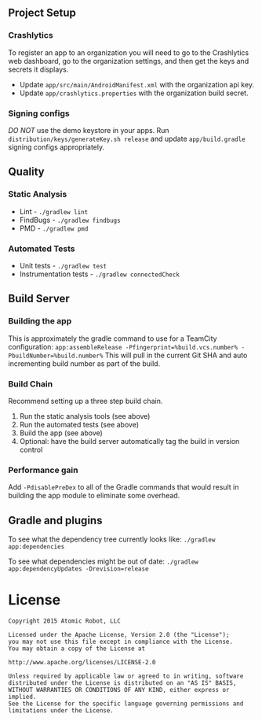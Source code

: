 ## Project Setup

### Crashlytics
To register an app to an organization you will need to go to the Crashlytics web dashboard, go to
the organization settings, and then get the keys and secrets it displays.
- Update `app/src/main/AndroidManifest.xml` with the organization api key.
- Update `app/crashlytics.properties` with the organization build secret.

### Signing configs
*DO NOT* use the demo keystore in your apps.  Run `distribution/keys/generateKey.sh release` and update
`app/build.gradle` signing configs appropriately.

## Quality

### Static Analysis
- Lint - `./gradlew lint`
- FindBugs - `./gradlew findbugs`
- PMD - `./gradlew pmd`

### Automated Tests
- Unit tests - `./gradlew test`
- Instrumentation tests - `./gradlew connectedCheck`

## Build Server

### Building the app
This is approximately the gradle command to use for a TeamCity configuration:
`app:assembleRelease -Pfingerprint=%build.vcs.number% -PbuildNumber=%build.number%`
This will pull in the current Git SHA and auto incrementing build number as part of the build.

### Build Chain
Recommend setting up a three step build chain.

1. Run the static analysis tools (see above)
2. Run the automated tests (see above)
3. Build the app (see above)
4. Optional: have the build server automatically tag the build in version control

### Performance gain
Add `-PdisablePreDex` to all of the Gradle commands that would result in building the app module to eliminate some overhead.

## Gradle and plugins

To see what the dependency tree currently looks like:
`./gradlew app:dependencies`

To see what dependencies might be out of date:
`./gradlew app:dependencyUpdates -Drevision=release`


License
=======

    Copyright 2015 Atomic Robot, LLC

    Licensed under the Apache License, Version 2.0 (the "License");
    you may not use this file except in compliance with the License.
    You may obtain a copy of the License at

    http://www.apache.org/licenses/LICENSE-2.0

    Unless required by applicable law or agreed to in writing, software
    distributed under the License is distributed on an "AS IS" BASIS,
    WITHOUT WARRANTIES OR CONDITIONS OF ANY KIND, either express or implied.
    See the License for the specific language governing permissions and
    limitations under the License.
